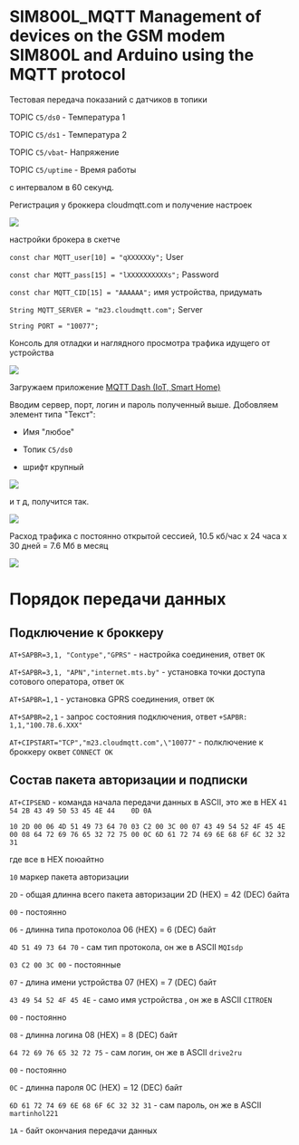 # SIM800L_MQTT Management of devices on the GSM modem SIM800L and Arduino using the MQTT protocol

Тестовая передача показаний с датчиков в топики

TOPIC `C5/ds0` - Температура 1

TOPIC `C5/ds1` - Температура 2

TOPIC `C5/vbat`- Напряжение

TOPIC `C5/uptime` - Время работы

с интервалом в 60 секунд.

Регистрация у броккера cloudmqtt.com и получение настроек

![](https://github.com/martinhol221/SIM800L_MQTT/blob/master/other/mqtt-3.jpg)

настройки брокера в скетче

`const char MQTT_user[10] = "qXXXXXXy";`      User

`const char MQTT_pass[15] = "lXXXXXXXXXXs";`  Password   

`const char MQTT_CID[15] = "AAAAAA";`        имя устройства, придумать

`String MQTT_SERVER = "m23.cloudmqtt.com";`  Server

`String PORT = "10077";`                  

Консоль для отладки и наглядного просмотра трафика идущего от устройства

![](https://github.com/martinhol221/SIM800L_MQTT/blob/master/other/mqtt-4.jpg)

Загружаем приложение [MQTT Dash (IoT, Smart Home)](https://play.google.com/store/apps/details?id=net.routix.mqttdash&hl=ru)

Вводим сервер, порт, логин и пароль полученный выше. Добовляем элемент типа "Текст":

*  Имя "любое"

* Топик `C5/ds0`

* шрифт крупный

![](https://github.com/martinhol221/SIM800L_MQTT/blob/master/other/mqtt-6.jpg)

и т д, получится так.

![](https://github.com/martinhol221/SIM800L_MQTT/blob/master/other/mqtt-5.jpg)

Расход трафика с постоянно открытой сессией, 10.5 кб/час х 24 часа х 30 дней = 7.6 Мб в месяц  

![](https://github.com/martinhol221/SIM800L_MQTT/blob/master/other/mqtttrafic.JPG)


# Порядок передачи данных


## Подключение к броккеру

`AT+SAPBR=3,1, "Contype","GPRS"` - настройка соединения, ответ `OK`

`AT+SAPBR=3,1, "APN","internet.mts.by"` - установка точки доступа сотового оператора, ответ `OK` 

`AT+SAPBR=1,1` - установка GPRS соединения, ответ `OK` 

`AT+SAPBR=2,1` - запрос состояния подключения, ответ `+SAPBR: 1,1,"100.78.6.XXX"`

`AT+CIPSTART="TCP","m23.cloudmqtt.com",\"10077"` - полключение к броккеру оквет `CONNECT OK`


## Состав пакета авторизации и подписки 

`AT+CIPSEND` - команда начала передачи данных в ASCII, это же в HEX `41 54 2B 43 49 50 53 45 4E 44    0D 0A` 

`10 2D 00 06 4D 51 49 73 64 70 03 C2 00 3C 00 07 43 49 54 52 4F 45 4E 00 08 64 72 69 76 65 32 72 75 00 0C 6D 61 72 74 69 6E 68 6F 6C 32 32 31 `

где все в HEX поюайтно

`10` маркер пакета авторизации

`2D` - общая длинна всего пакета авторизации 2D (HEX)  = 42 (DEC) байта 

`00` - постоянно

`06` - длинна типа протоколоа 06 (HEX)  = 6 (DEC) байт

`4D 51 49 73 64 70` - сам тип протокола, он же в ASCII  `MQIsdp`

`03 C2 00 3C 00` - постоянные

`07` - длина имени устройства 07 (HEX)  = 7 (DEC) байт

`43 49 54 52 4F 45 4E` - само имя устройства , он же в ASCII  `CITROEN`

`00` - постоянно

`08` - длинна логина 08 (HEX)  = 8 (DEC) байт

`64 72 69 76 65 32 72 75` - сам логин, он же в ASCII  `drive2ru`

`00` - постоянно 

`0C` - длинна пароля 0C (HEX)  = 12 (DEC) байт

`6D 61 72 74 69 6E 68 6F 6C 32 32 31`  - сам пароль, он же в ASCII  `martinhol221`



`1A` - байт окончания передачи данных
